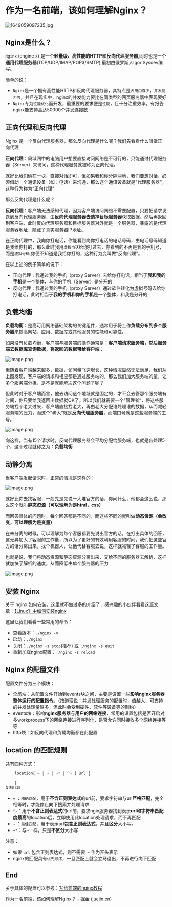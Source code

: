# 作为一名前端，该如何理解Nginx？

![1649059097235.jpg](https://p1-juejin.byteimg.com/tos-cn-i-k3u1fbpfcp/764dca2ffda94f4b94b396a8bbe6fe62~tplv-k3u1fbpfcp-zoom-in-crop-mark:1304:0:0:0.awebp?)

## Nginx是什么？

`Nginx` (engine x) 是一个**轻量级、高性能的HTTP**和**反向代理服务器**,同时也是一个**通用代理服务器**(TCP/UDP/IMAP/POP3/SMTP),最初由俄罗斯人Igor Sysoev编写。

简单的说：

- `Nginx`是一个拥有高性能HTTP和反向代理服务器，其特点是`占用内存少`，`并发能力强`，并且在现实中，nginx的并发能力要比在同类型的网页服务器中表现要好
- `Nginx`专为`性能优化`而开发，最重要的要求便是`性能`，且十分注重效率，有报告nginx能支持高达50000个并发连接数

## 正向代理和反向代理

Nginx 是一个反向代理服务器，那么反向代理是什么呢？我们先看看什么叫做正向代理

**正向代理**：局域网中的电脑用户想要直接访问网络是不可行的，只能通过代理服务器（Server）来访问，这种代理服务就被称为正向代理。

就好比我们俩在一块，直接对话即可，但如果我和你分隔两地，我们要想对话，必须借助一个通讯设备（如：电话）来沟通，那么这个通讯设备就是"代理服务器"，这种行为称为“正向代理”

那么反向代理是什么呢？

**反向代理**：客户端无法感知代理，因为客户端访问网络不需要配置，只要把请求发送到反向代理服务器，由**反向代理服务器去选择目标服务器**获取数据，然后再返回到客户端，此时反向代理服务器和目标服务器对外就是一个服务器，暴露的是代理服务器地址，隐藏了真实服务器IP地址。

在正向代理中，我向你打电话，你能看到向你打电话的电话号码，由电话号码知道是我给你打的，那么此时我用`虚拟电话`给你打过去，你看到的不再是我的手机号，而是`虚拟号码`,你便不知道是我给你打的，这种行为变叫做"反向代理"。

在以上述的例子简单的说下：

- 正向代理：我通过我的手机（proxy Server）去给你打电话，相当于**我和我的手机**是一个整体，与你的手机（Server）是分开的
- 反向代理：我通过我的手机（proxy Server）通过软件转化为虚拟号码去给你打电话，此时相当于**我的手机和你的手机**是一个整体，和我是分开的

## 负载均衡

**负载均衡**：是高可用网络基础架构的关键组件，通常用于将工作**负载分布到多个服务器**来提高网站、应用、数据库或其他服务的性能和可靠性。

如果没有负载均衡，客户端与服务端的操作通常是：**客户端请求服务端，然后服务端去数据库查询数据，将返回的数据带给客户端**：

![image.png](https://p1-juejin.byteimg.com/tos-cn-i-k3u1fbpfcp/b03812eb40b047be8052ee9288f6798e~tplv-k3u1fbpfcp-zoom-in-crop-mark:1304:0:0:0.awebp?)

但随着客户端越来越多，数据，访问量飞速增长，这种情况显然无法满足，我们从上图发现，客户端的请求和相应都是通过服务端的，那么我们加大服务端的量，让多个服务端分担，是不是就能解决这个问题了呢？

但此时对于客户端而言，他去访问这个地址就是固定的，才不会去管那个服务端有时间，你只要给我返回出数据就OK了，所以我们就需要一个“管理者“，将这些服务端找个老大过来，客户端直接找老大，再由老大分配谁处理谁的数据，从而减轻服务端的压力，而这个”老大“就是**反向代理服务器**，而端口号就是这些服务端的工号。

![image.png](https://p3-juejin.byteimg.com/tos-cn-i-k3u1fbpfcp/c6c634ec69f54d5ab76644d8dd78b0c2~tplv-k3u1fbpfcp-zoom-in-crop-mark:1304:0:0:0.awebp?)

向这样，当有15个请求时，反向代理服务器会平均分配给服务端，也就是各处理5个，这个过程就称之为：**负载均衡**

## 动静分离

当客户端发起请求时，正常的情况是这样的：

![image.png](https://p1-juejin.byteimg.com/tos-cn-i-k3u1fbpfcp/0f9e589ff2224234ad1413e4c4c58cce~tplv-k3u1fbpfcp-zoom-in-crop-mark:1304:0:0:0.awebp?)

就好比你去找客服，一般先是先说一大堆官方的话，你问什么，他都会这么说，那么这个就叫**静态资源（可以理解为是html，css）**

而回答具体的问题时，每个回答都是不同的，而这些不同的就叫做**动态资源（会改变，可以理解为是变量）**

在未分离的时候，可以理解为每个客服都要先说出官方的话，在打出具体的回答，这无异加大了客服的工作量，所以为了更好的有效利用客服的时间，我们把这些官方的话分离出来，找个机器人，让他代替客服去说，这样就减轻了客服的工作量。

也就是说，我们将动态资源和静态资源分离出来，交给不同的服务器去解析，这样就加快了解析的速度，从而降低由单个服务器的压力

![image.png](https://p1-juejin.byteimg.com/tos-cn-i-k3u1fbpfcp/a91e7a373df14e90891e6f4f62a629d7~tplv-k3u1fbpfcp-zoom-in-crop-mark:1304:0:0:0.awebp?)

## 安装 Nginx

关于 nginx 如何安装，这里就不做过多的介绍了，感兴趣的小伙伴看看这篇文章：[【Linux】中如何安装nginx](https://link.juejin.cn/?target=https%3A%2F%2Fblog.csdn.net%2Fyujing1314%2Farticle%2Fdetails%2F97267369)

这里让我们看看一些常用的命令：

- 查看版本：`./nginx -v`
- 启动：`./nginx`
- 关闭：`./nginx -s stop`(推荐) 或 `./nginx -s quit`
- 重新加载nginx配置：`./nginx -s reload`

## Nginx 的配置文件

配置文件分为三个模块：

- 全局块：从配置文件开始到events块之间，主要是设置一些**影响nginx服务器整体运行的配置指令**。（按道理说：并发处理服务的配置时，值越大，可支持的并发处理量越多，但此时会受到硬件、软件等设备等的制约）
- events块：影响**nginx服务器与用户的网络连接**，常用的设置包括是否开启对多workprocess下的网络连接进行序列化，是否允许同时接收多个网络连接等等
- http块：如反向代理和负载均衡都在此配置

## location 的匹配规则

共有四种方式：

```js
    location[ = | ~ | ~* | ^~ ] url {
    
    }
复制代码
```

- `=` ：`精确匹配`，用于**不含正则表达式**的url前，要求字符串与url**严格匹配**，完全相等时，才能停止向下搜索并处理请求
- `^~`：用于**不含正则表达式**的url前，要求ngin服务器找到表示**url和字符串匹配度最高**的location后，立即使用此location处理请求，而不再匹配
- `~` ：`最佳匹配`，用于表示url**包含正则表达式**，并且**区分**大小写。
- `~*`：与`~`一样，只是**不区分**大小写

注意：

- 如果 `url` 包含正则表达式，则不需要` ~` 作为开头表示
- nginx的匹配具有`优先顺序`，一旦匹配上就会立马退出，不再进行向下匹配

## End

关于具体的配置可以参考：[写给前端的nginx教程](https://juejin.cn/post/7052952117425733663)



[作为一名前端，该如何理解Nginx？ - 掘金 (juejin.cn)](https://juejin.cn/post/7082655545491980301)